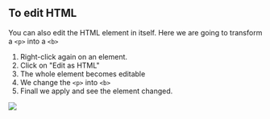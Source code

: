 ## To edit HTML

You can also edit the HTML element in itself. Here we are going to transform a `<p>` into a `<b>`

1. Right-click again on an element.
1. Click on "Edit as HTML"
1. The whole element becomes editable
1. We change the `<p>` into `<b>` 
1. Finall we apply and see the element changed.

![][2]

[2]: .guides/img/editing-content/edit-html.png